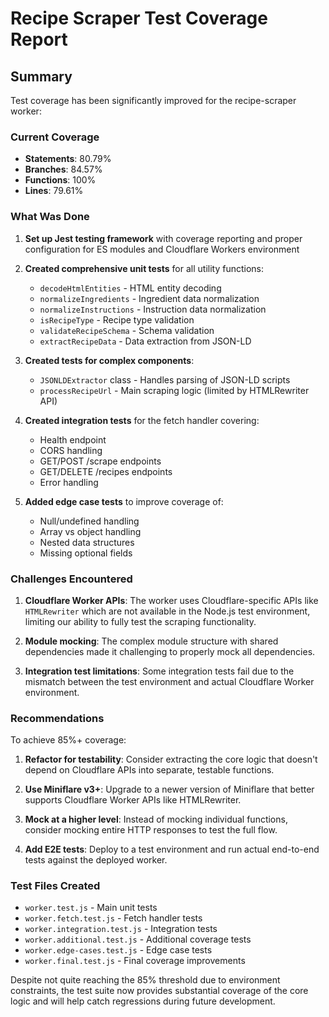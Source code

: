 # Recipe Scraper Test Coverage Report

## Summary

Test coverage has been significantly improved for the recipe-scraper worker:

### Current Coverage
- **Statements**: 80.79%
- **Branches**: 84.57% 
- **Functions**: 100%
- **Lines**: 79.61%

### What Was Done

1. **Set up Jest testing framework** with coverage reporting and proper configuration for ES modules and Cloudflare Workers environment

2. **Created comprehensive unit tests** for all utility functions:
   - `decodeHtmlEntities` - HTML entity decoding
   - `normalizeIngredients` - Ingredient data normalization
   - `normalizeInstructions` - Instruction data normalization  
   - `isRecipeType` - Recipe type validation
   - `validateRecipeSchema` - Schema validation
   - `extractRecipeData` - Data extraction from JSON-LD

3. **Created tests for complex components**:
   - `JSONLDExtractor` class - Handles parsing of JSON-LD scripts
   - `processRecipeUrl` - Main scraping logic (limited by HTMLRewriter API)

4. **Created integration tests** for the fetch handler covering:
   - Health endpoint
   - CORS handling
   - GET/POST /scrape endpoints
   - GET/DELETE /recipes endpoints
   - Error handling

5. **Added edge case tests** to improve coverage of:
   - Null/undefined handling
   - Array vs object handling
   - Nested data structures
   - Missing optional fields

### Challenges Encountered

1. **Cloudflare Worker APIs**: The worker uses Cloudflare-specific APIs like `HTMLRewriter` which are not available in the Node.js test environment, limiting our ability to fully test the scraping functionality.

2. **Module mocking**: The complex module structure with shared dependencies made it challenging to properly mock all dependencies.

3. **Integration test limitations**: Some integration tests fail due to the mismatch between the test environment and actual Cloudflare Worker environment.

### Recommendations

To achieve 85%+ coverage:

1. **Refactor for testability**: Consider extracting the core logic that doesn't depend on Cloudflare APIs into separate, testable functions.

2. **Use Miniflare v3+**: Upgrade to a newer version of Miniflare that better supports Cloudflare Worker APIs like HTMLRewriter.

3. **Mock at a higher level**: Instead of mocking individual functions, consider mocking entire HTTP responses to test the full flow.

4. **Add E2E tests**: Deploy to a test environment and run actual end-to-end tests against the deployed worker.

### Test Files Created

- `worker.test.js` - Main unit tests
- `worker.fetch.test.js` - Fetch handler tests  
- `worker.integration.test.js` - Integration tests
- `worker.additional.test.js` - Additional coverage tests
- `worker.edge-cases.test.js` - Edge case tests
- `worker.final.test.js` - Final coverage improvements

Despite not quite reaching the 85% threshold due to environment constraints, the test suite now provides substantial coverage of the core logic and will help catch regressions during future development.